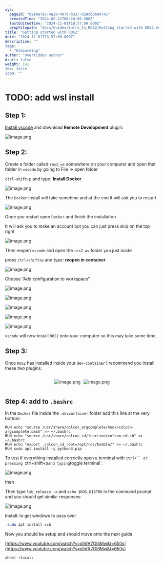 ```yaml
---
sys:
  pageId: "89e0a78c-4e2b-4070-b327-d28cb0694742"
  createdTime: "2024-08-21T00:24:00.000Z"
  lastEditedTime: "2024-11-01T18:57:00.000Z"
  propFilepath: "docs/Guides/intro_to_ROS2/Getting started with ROS2.md"
title: "Getting started with ROS2"
date: "2024-11-01T18:57:00.000Z"
description: ""
tags:
  - "Onboarding"
author: "Overridden author"
draft: false
weight: 141
toc: false
icon: ""
---
```


# TODO: add wsl install

## Step 1:

[Install vscode](https://code.visualstudio.com/download) and download **Remote Development** plugin:

![image.png](https://prod-files-secure.s3.us-west-2.amazonaws.com/d518164a-d88e-44d1-a4ee-3adb3bd8bce0/efb52993-1881-4a40-b95e-6f020334f022/image.png?X-Amz-Algorithm=AWS4-HMAC-SHA256&X-Amz-Content-Sha256=UNSIGNED-PAYLOAD&X-Amz-Credential=ASIAZI2LB466Y764MCOM%2F20250318%2Fus-west-2%2Fs3%2Faws4_request&X-Amz-Date=20250318T050900Z&X-Amz-Expires=3600&X-Amz-Security-Token=IQoJb3JpZ2luX2VjEP3%2F%2F%2F%2F%2F%2F%2F%2F%2F%2FwEaCXVzLXdlc3QtMiJGMEQCIFcqbaWeRKS91OhFUwNkymeZ5i%2Fjn2h6Q6L%2F9wO4aGeaAiBksPdBu1my7QwqvhI7KoWV%2Fcn2ai6ws1A5pj1kM%2BCGbyr%2FAwhVEAAaDDYzNzQyMzE4MzgwNSIMcI4MmEzfpzMv%2BcK9KtwDcsH2g%2FZxzicvKewNB82lR3pLasTG5ldRRSAjerYUPZCVvVRCOoRbG7FF2gkSyZB05gDz%2BxF3rzVJZgIglNNEmOg0KgvDI%2BLorKETgN%2FMbkmRMGU1kQZcpmoV%2BgJfWPTT4NOdY9KtI0xtRrUhaswopu9FAdN4CctzCN3r%2BRzVr4WTifwG6A9JPCHg4n1i1Je6MYyP6NOPx9q6rsXbD22Ap6BUO7sqVTxN%2Bjpvp0D6SmvTELA39w7Qu%2BihMspqgQzPA0NQuRoItY8Acl183m1NJG9KuV7w1MGkG0e3niQVJRLhP5A%2FQE1%2Bx0OZWsHsERERhLyaspd%2B%2Bw%2FgEtyuJR5sPNl%2FIMPS1YcvnslKH%2FfOuVjYzNAaOoBQzzxc8mim1aXZNhc2j1I2WYF2TUI%2F4S6Z4cx43BLnq4xqEHuqRH%2F8VOoUJnktxkK9OlCJA2%2B3esQSm1gi6OJ96S6OuiW2DNUaHbBhj7ALIBBysTIN7M1mMPXo6pP%2FXDw5b4IQxfdFWGEe34%2FsBto7qZnneUXX%2F25s7l7sk9PT1tzmTGruNMY7dgAFKQyXS6oAUOQB9Bt6rhvZ04eSDOblTNR26sxoR2m1w%2B5Wb342HUDfQ8hkD%2FBRdUqhG7HWlNZK5y93kowwiejjvgY6pgEmvWRHSPdTEba8v1TXUZeYqgsQV2Rjl26MEN65MdQwf5COjzuvNUf6ezDZtHLFEIA%2BsenPcuc9VQc14usFrBtfIp%2FaG%2FKAeuWEuqVnxZBKoKAilsN43nysw79i49LsZqCegmhmwcgcr%2FhJUnphtoYBQ4VkWW4phn0M815yNJXQfg4bIFxBYw51BBoHgSmHgIAEaX8YFL1UzXjFZnjKdlNqAQCsGseg&X-Amz-Signature=6523f266822c201eb73f534568dba4ec18ed536cef23110a0b7ab9780ed1cc82&X-Amz-SignedHeaders=host&x-id=GetObject)

## Step 2:

Create a folder called `ros2_ws` somewhere on your computer and open that folder in `vscode` by going to File → open folder 

`ctrl+shift+p` and type: **Install Docker**

![image.png](https://prod-files-secure.s3.us-west-2.amazonaws.com/d518164a-d88e-44d1-a4ee-3adb3bd8bce0/2269dc0e-1cd5-47ff-bceb-c04ad9b2eab0/image.png?X-Amz-Algorithm=AWS4-HMAC-SHA256&X-Amz-Content-Sha256=UNSIGNED-PAYLOAD&X-Amz-Credential=ASIAZI2LB466Y764MCOM%2F20250318%2Fus-west-2%2Fs3%2Faws4_request&X-Amz-Date=20250318T050900Z&X-Amz-Expires=3600&X-Amz-Security-Token=IQoJb3JpZ2luX2VjEP3%2F%2F%2F%2F%2F%2F%2F%2F%2F%2FwEaCXVzLXdlc3QtMiJGMEQCIFcqbaWeRKS91OhFUwNkymeZ5i%2Fjn2h6Q6L%2F9wO4aGeaAiBksPdBu1my7QwqvhI7KoWV%2Fcn2ai6ws1A5pj1kM%2BCGbyr%2FAwhVEAAaDDYzNzQyMzE4MzgwNSIMcI4MmEzfpzMv%2BcK9KtwDcsH2g%2FZxzicvKewNB82lR3pLasTG5ldRRSAjerYUPZCVvVRCOoRbG7FF2gkSyZB05gDz%2BxF3rzVJZgIglNNEmOg0KgvDI%2BLorKETgN%2FMbkmRMGU1kQZcpmoV%2BgJfWPTT4NOdY9KtI0xtRrUhaswopu9FAdN4CctzCN3r%2BRzVr4WTifwG6A9JPCHg4n1i1Je6MYyP6NOPx9q6rsXbD22Ap6BUO7sqVTxN%2Bjpvp0D6SmvTELA39w7Qu%2BihMspqgQzPA0NQuRoItY8Acl183m1NJG9KuV7w1MGkG0e3niQVJRLhP5A%2FQE1%2Bx0OZWsHsERERhLyaspd%2B%2Bw%2FgEtyuJR5sPNl%2FIMPS1YcvnslKH%2FfOuVjYzNAaOoBQzzxc8mim1aXZNhc2j1I2WYF2TUI%2F4S6Z4cx43BLnq4xqEHuqRH%2F8VOoUJnktxkK9OlCJA2%2B3esQSm1gi6OJ96S6OuiW2DNUaHbBhj7ALIBBysTIN7M1mMPXo6pP%2FXDw5b4IQxfdFWGEe34%2FsBto7qZnneUXX%2F25s7l7sk9PT1tzmTGruNMY7dgAFKQyXS6oAUOQB9Bt6rhvZ04eSDOblTNR26sxoR2m1w%2B5Wb342HUDfQ8hkD%2FBRdUqhG7HWlNZK5y93kowwiejjvgY6pgEmvWRHSPdTEba8v1TXUZeYqgsQV2Rjl26MEN65MdQwf5COjzuvNUf6ezDZtHLFEIA%2BsenPcuc9VQc14usFrBtfIp%2FaG%2FKAeuWEuqVnxZBKoKAilsN43nysw79i49LsZqCegmhmwcgcr%2FhJUnphtoYBQ4VkWW4phn0M815yNJXQfg4bIFxBYw51BBoHgSmHgIAEaX8YFL1UzXjFZnjKdlNqAQCsGseg&X-Amz-Signature=60dca142231d1a007794d36f81dd540600196b116b94c248e0b57c86be6ddba9&X-Amz-SignedHeaders=host&x-id=GetObject)

The `Docker` install will take sometime and at the end it will ask you to restart

![image.png](https://prod-files-secure.s3.us-west-2.amazonaws.com/d518164a-d88e-44d1-a4ee-3adb3bd8bce0/ed233f78-be33-4b1f-b89c-9c346c0e961e/image.png?X-Amz-Algorithm=AWS4-HMAC-SHA256&X-Amz-Content-Sha256=UNSIGNED-PAYLOAD&X-Amz-Credential=ASIAZI2LB466Y764MCOM%2F20250318%2Fus-west-2%2Fs3%2Faws4_request&X-Amz-Date=20250318T050900Z&X-Amz-Expires=3600&X-Amz-Security-Token=IQoJb3JpZ2luX2VjEP3%2F%2F%2F%2F%2F%2F%2F%2F%2F%2FwEaCXVzLXdlc3QtMiJGMEQCIFcqbaWeRKS91OhFUwNkymeZ5i%2Fjn2h6Q6L%2F9wO4aGeaAiBksPdBu1my7QwqvhI7KoWV%2Fcn2ai6ws1A5pj1kM%2BCGbyr%2FAwhVEAAaDDYzNzQyMzE4MzgwNSIMcI4MmEzfpzMv%2BcK9KtwDcsH2g%2FZxzicvKewNB82lR3pLasTG5ldRRSAjerYUPZCVvVRCOoRbG7FF2gkSyZB05gDz%2BxF3rzVJZgIglNNEmOg0KgvDI%2BLorKETgN%2FMbkmRMGU1kQZcpmoV%2BgJfWPTT4NOdY9KtI0xtRrUhaswopu9FAdN4CctzCN3r%2BRzVr4WTifwG6A9JPCHg4n1i1Je6MYyP6NOPx9q6rsXbD22Ap6BUO7sqVTxN%2Bjpvp0D6SmvTELA39w7Qu%2BihMspqgQzPA0NQuRoItY8Acl183m1NJG9KuV7w1MGkG0e3niQVJRLhP5A%2FQE1%2Bx0OZWsHsERERhLyaspd%2B%2Bw%2FgEtyuJR5sPNl%2FIMPS1YcvnslKH%2FfOuVjYzNAaOoBQzzxc8mim1aXZNhc2j1I2WYF2TUI%2F4S6Z4cx43BLnq4xqEHuqRH%2F8VOoUJnktxkK9OlCJA2%2B3esQSm1gi6OJ96S6OuiW2DNUaHbBhj7ALIBBysTIN7M1mMPXo6pP%2FXDw5b4IQxfdFWGEe34%2FsBto7qZnneUXX%2F25s7l7sk9PT1tzmTGruNMY7dgAFKQyXS6oAUOQB9Bt6rhvZ04eSDOblTNR26sxoR2m1w%2B5Wb342HUDfQ8hkD%2FBRdUqhG7HWlNZK5y93kowwiejjvgY6pgEmvWRHSPdTEba8v1TXUZeYqgsQV2Rjl26MEN65MdQwf5COjzuvNUf6ezDZtHLFEIA%2BsenPcuc9VQc14usFrBtfIp%2FaG%2FKAeuWEuqVnxZBKoKAilsN43nysw79i49LsZqCegmhmwcgcr%2FhJUnphtoYBQ4VkWW4phn0M815yNJXQfg4bIFxBYw51BBoHgSmHgIAEaX8YFL1UzXjFZnjKdlNqAQCsGseg&X-Amz-Signature=a987cfe3c6d1415b191d12ab3816f34bef9b1d22f590c9c6963b801a1f73fe98&X-Amz-SignedHeaders=host&x-id=GetObject)

Once you restart open `Docker` and finish the installation

It will ask you to make an account but you can just press skip on the top right

![image.png](https://prod-files-secure.s3.us-west-2.amazonaws.com/d518164a-d88e-44d1-a4ee-3adb3bd8bce0/21010ad9-1659-4fd9-9f59-9932a09b2a3d/image.png?X-Amz-Algorithm=AWS4-HMAC-SHA256&X-Amz-Content-Sha256=UNSIGNED-PAYLOAD&X-Amz-Credential=ASIAZI2LB466Y764MCOM%2F20250318%2Fus-west-2%2Fs3%2Faws4_request&X-Amz-Date=20250318T050900Z&X-Amz-Expires=3600&X-Amz-Security-Token=IQoJb3JpZ2luX2VjEP3%2F%2F%2F%2F%2F%2F%2F%2F%2F%2FwEaCXVzLXdlc3QtMiJGMEQCIFcqbaWeRKS91OhFUwNkymeZ5i%2Fjn2h6Q6L%2F9wO4aGeaAiBksPdBu1my7QwqvhI7KoWV%2Fcn2ai6ws1A5pj1kM%2BCGbyr%2FAwhVEAAaDDYzNzQyMzE4MzgwNSIMcI4MmEzfpzMv%2BcK9KtwDcsH2g%2FZxzicvKewNB82lR3pLasTG5ldRRSAjerYUPZCVvVRCOoRbG7FF2gkSyZB05gDz%2BxF3rzVJZgIglNNEmOg0KgvDI%2BLorKETgN%2FMbkmRMGU1kQZcpmoV%2BgJfWPTT4NOdY9KtI0xtRrUhaswopu9FAdN4CctzCN3r%2BRzVr4WTifwG6A9JPCHg4n1i1Je6MYyP6NOPx9q6rsXbD22Ap6BUO7sqVTxN%2Bjpvp0D6SmvTELA39w7Qu%2BihMspqgQzPA0NQuRoItY8Acl183m1NJG9KuV7w1MGkG0e3niQVJRLhP5A%2FQE1%2Bx0OZWsHsERERhLyaspd%2B%2Bw%2FgEtyuJR5sPNl%2FIMPS1YcvnslKH%2FfOuVjYzNAaOoBQzzxc8mim1aXZNhc2j1I2WYF2TUI%2F4S6Z4cx43BLnq4xqEHuqRH%2F8VOoUJnktxkK9OlCJA2%2B3esQSm1gi6OJ96S6OuiW2DNUaHbBhj7ALIBBysTIN7M1mMPXo6pP%2FXDw5b4IQxfdFWGEe34%2FsBto7qZnneUXX%2F25s7l7sk9PT1tzmTGruNMY7dgAFKQyXS6oAUOQB9Bt6rhvZ04eSDOblTNR26sxoR2m1w%2B5Wb342HUDfQ8hkD%2FBRdUqhG7HWlNZK5y93kowwiejjvgY6pgEmvWRHSPdTEba8v1TXUZeYqgsQV2Rjl26MEN65MdQwf5COjzuvNUf6ezDZtHLFEIA%2BsenPcuc9VQc14usFrBtfIp%2FaG%2FKAeuWEuqVnxZBKoKAilsN43nysw79i49LsZqCegmhmwcgcr%2FhJUnphtoYBQ4VkWW4phn0M815yNJXQfg4bIFxBYw51BBoHgSmHgIAEaX8YFL1UzXjFZnjKdlNqAQCsGseg&X-Amz-Signature=954ef9830e1b8fab9a27d78cacc1230d0995979c518e3d3516b1e63d1e8db57a&X-Amz-SignedHeaders=host&x-id=GetObject)

Then reopen `vscode` and open the `ros2_ws` folder you just made

press `ctrl+shift+p` and type: **reopen in container**

![image.png](https://prod-files-secure.s3.us-west-2.amazonaws.com/d518164a-d88e-44d1-a4ee-3adb3bd8bce0/4e93b8c2-41ad-488c-8095-c74205196118/image.png?X-Amz-Algorithm=AWS4-HMAC-SHA256&X-Amz-Content-Sha256=UNSIGNED-PAYLOAD&X-Amz-Credential=ASIAZI2LB466Y764MCOM%2F20250318%2Fus-west-2%2Fs3%2Faws4_request&X-Amz-Date=20250318T050900Z&X-Amz-Expires=3600&X-Amz-Security-Token=IQoJb3JpZ2luX2VjEP3%2F%2F%2F%2F%2F%2F%2F%2F%2F%2FwEaCXVzLXdlc3QtMiJGMEQCIFcqbaWeRKS91OhFUwNkymeZ5i%2Fjn2h6Q6L%2F9wO4aGeaAiBksPdBu1my7QwqvhI7KoWV%2Fcn2ai6ws1A5pj1kM%2BCGbyr%2FAwhVEAAaDDYzNzQyMzE4MzgwNSIMcI4MmEzfpzMv%2BcK9KtwDcsH2g%2FZxzicvKewNB82lR3pLasTG5ldRRSAjerYUPZCVvVRCOoRbG7FF2gkSyZB05gDz%2BxF3rzVJZgIglNNEmOg0KgvDI%2BLorKETgN%2FMbkmRMGU1kQZcpmoV%2BgJfWPTT4NOdY9KtI0xtRrUhaswopu9FAdN4CctzCN3r%2BRzVr4WTifwG6A9JPCHg4n1i1Je6MYyP6NOPx9q6rsXbD22Ap6BUO7sqVTxN%2Bjpvp0D6SmvTELA39w7Qu%2BihMspqgQzPA0NQuRoItY8Acl183m1NJG9KuV7w1MGkG0e3niQVJRLhP5A%2FQE1%2Bx0OZWsHsERERhLyaspd%2B%2Bw%2FgEtyuJR5sPNl%2FIMPS1YcvnslKH%2FfOuVjYzNAaOoBQzzxc8mim1aXZNhc2j1I2WYF2TUI%2F4S6Z4cx43BLnq4xqEHuqRH%2F8VOoUJnktxkK9OlCJA2%2B3esQSm1gi6OJ96S6OuiW2DNUaHbBhj7ALIBBysTIN7M1mMPXo6pP%2FXDw5b4IQxfdFWGEe34%2FsBto7qZnneUXX%2F25s7l7sk9PT1tzmTGruNMY7dgAFKQyXS6oAUOQB9Bt6rhvZ04eSDOblTNR26sxoR2m1w%2B5Wb342HUDfQ8hkD%2FBRdUqhG7HWlNZK5y93kowwiejjvgY6pgEmvWRHSPdTEba8v1TXUZeYqgsQV2Rjl26MEN65MdQwf5COjzuvNUf6ezDZtHLFEIA%2BsenPcuc9VQc14usFrBtfIp%2FaG%2FKAeuWEuqVnxZBKoKAilsN43nysw79i49LsZqCegmhmwcgcr%2FhJUnphtoYBQ4VkWW4phn0M815yNJXQfg4bIFxBYw51BBoHgSmHgIAEaX8YFL1UzXjFZnjKdlNqAQCsGseg&X-Amz-Signature=f777b030649fada22203f06c8751525b7ba1193c30325b836008be4c526ff179&X-Amz-SignedHeaders=host&x-id=GetObject)

Choose “Add configuration to workspace”

![image.png](https://prod-files-secure.s3.us-west-2.amazonaws.com/d518164a-d88e-44d1-a4ee-3adb3bd8bce0/9560b282-5060-4989-ba37-97e7b2c22476/image.png?X-Amz-Algorithm=AWS4-HMAC-SHA256&X-Amz-Content-Sha256=UNSIGNED-PAYLOAD&X-Amz-Credential=ASIAZI2LB466Y764MCOM%2F20250318%2Fus-west-2%2Fs3%2Faws4_request&X-Amz-Date=20250318T050900Z&X-Amz-Expires=3600&X-Amz-Security-Token=IQoJb3JpZ2luX2VjEP3%2F%2F%2F%2F%2F%2F%2F%2F%2F%2FwEaCXVzLXdlc3QtMiJGMEQCIFcqbaWeRKS91OhFUwNkymeZ5i%2Fjn2h6Q6L%2F9wO4aGeaAiBksPdBu1my7QwqvhI7KoWV%2Fcn2ai6ws1A5pj1kM%2BCGbyr%2FAwhVEAAaDDYzNzQyMzE4MzgwNSIMcI4MmEzfpzMv%2BcK9KtwDcsH2g%2FZxzicvKewNB82lR3pLasTG5ldRRSAjerYUPZCVvVRCOoRbG7FF2gkSyZB05gDz%2BxF3rzVJZgIglNNEmOg0KgvDI%2BLorKETgN%2FMbkmRMGU1kQZcpmoV%2BgJfWPTT4NOdY9KtI0xtRrUhaswopu9FAdN4CctzCN3r%2BRzVr4WTifwG6A9JPCHg4n1i1Je6MYyP6NOPx9q6rsXbD22Ap6BUO7sqVTxN%2Bjpvp0D6SmvTELA39w7Qu%2BihMspqgQzPA0NQuRoItY8Acl183m1NJG9KuV7w1MGkG0e3niQVJRLhP5A%2FQE1%2Bx0OZWsHsERERhLyaspd%2B%2Bw%2FgEtyuJR5sPNl%2FIMPS1YcvnslKH%2FfOuVjYzNAaOoBQzzxc8mim1aXZNhc2j1I2WYF2TUI%2F4S6Z4cx43BLnq4xqEHuqRH%2F8VOoUJnktxkK9OlCJA2%2B3esQSm1gi6OJ96S6OuiW2DNUaHbBhj7ALIBBysTIN7M1mMPXo6pP%2FXDw5b4IQxfdFWGEe34%2FsBto7qZnneUXX%2F25s7l7sk9PT1tzmTGruNMY7dgAFKQyXS6oAUOQB9Bt6rhvZ04eSDOblTNR26sxoR2m1w%2B5Wb342HUDfQ8hkD%2FBRdUqhG7HWlNZK5y93kowwiejjvgY6pgEmvWRHSPdTEba8v1TXUZeYqgsQV2Rjl26MEN65MdQwf5COjzuvNUf6ezDZtHLFEIA%2BsenPcuc9VQc14usFrBtfIp%2FaG%2FKAeuWEuqVnxZBKoKAilsN43nysw79i49LsZqCegmhmwcgcr%2FhJUnphtoYBQ4VkWW4phn0M815yNJXQfg4bIFxBYw51BBoHgSmHgIAEaX8YFL1UzXjFZnjKdlNqAQCsGseg&X-Amz-Signature=fdf05770384325f90b3348c48b39fcf20e400feb616de1cd1d416d3b99a7431d&X-Amz-SignedHeaders=host&x-id=GetObject)

![image.png](https://prod-files-secure.s3.us-west-2.amazonaws.com/d518164a-d88e-44d1-a4ee-3adb3bd8bce0/2ee63f81-886b-48e8-a553-dc6e5eac99e4/image.png?X-Amz-Algorithm=AWS4-HMAC-SHA256&X-Amz-Content-Sha256=UNSIGNED-PAYLOAD&X-Amz-Credential=ASIAZI2LB466Y764MCOM%2F20250318%2Fus-west-2%2Fs3%2Faws4_request&X-Amz-Date=20250318T050900Z&X-Amz-Expires=3600&X-Amz-Security-Token=IQoJb3JpZ2luX2VjEP3%2F%2F%2F%2F%2F%2F%2F%2F%2F%2FwEaCXVzLXdlc3QtMiJGMEQCIFcqbaWeRKS91OhFUwNkymeZ5i%2Fjn2h6Q6L%2F9wO4aGeaAiBksPdBu1my7QwqvhI7KoWV%2Fcn2ai6ws1A5pj1kM%2BCGbyr%2FAwhVEAAaDDYzNzQyMzE4MzgwNSIMcI4MmEzfpzMv%2BcK9KtwDcsH2g%2FZxzicvKewNB82lR3pLasTG5ldRRSAjerYUPZCVvVRCOoRbG7FF2gkSyZB05gDz%2BxF3rzVJZgIglNNEmOg0KgvDI%2BLorKETgN%2FMbkmRMGU1kQZcpmoV%2BgJfWPTT4NOdY9KtI0xtRrUhaswopu9FAdN4CctzCN3r%2BRzVr4WTifwG6A9JPCHg4n1i1Je6MYyP6NOPx9q6rsXbD22Ap6BUO7sqVTxN%2Bjpvp0D6SmvTELA39w7Qu%2BihMspqgQzPA0NQuRoItY8Acl183m1NJG9KuV7w1MGkG0e3niQVJRLhP5A%2FQE1%2Bx0OZWsHsERERhLyaspd%2B%2Bw%2FgEtyuJR5sPNl%2FIMPS1YcvnslKH%2FfOuVjYzNAaOoBQzzxc8mim1aXZNhc2j1I2WYF2TUI%2F4S6Z4cx43BLnq4xqEHuqRH%2F8VOoUJnktxkK9OlCJA2%2B3esQSm1gi6OJ96S6OuiW2DNUaHbBhj7ALIBBysTIN7M1mMPXo6pP%2FXDw5b4IQxfdFWGEe34%2FsBto7qZnneUXX%2F25s7l7sk9PT1tzmTGruNMY7dgAFKQyXS6oAUOQB9Bt6rhvZ04eSDOblTNR26sxoR2m1w%2B5Wb342HUDfQ8hkD%2FBRdUqhG7HWlNZK5y93kowwiejjvgY6pgEmvWRHSPdTEba8v1TXUZeYqgsQV2Rjl26MEN65MdQwf5COjzuvNUf6ezDZtHLFEIA%2BsenPcuc9VQc14usFrBtfIp%2FaG%2FKAeuWEuqVnxZBKoKAilsN43nysw79i49LsZqCegmhmwcgcr%2FhJUnphtoYBQ4VkWW4phn0M815yNJXQfg4bIFxBYw51BBoHgSmHgIAEaX8YFL1UzXjFZnjKdlNqAQCsGseg&X-Amz-Signature=69751e7a4baf01149917fac1188eff29528f1ae4a3c6fc8186482b8e2302beab&X-Amz-SignedHeaders=host&x-id=GetObject)

![image.png](https://prod-files-secure.s3.us-west-2.amazonaws.com/d518164a-d88e-44d1-a4ee-3adb3bd8bce0/ae1580b2-b048-407e-aed9-b584224a7a04/image.png?X-Amz-Algorithm=AWS4-HMAC-SHA256&X-Amz-Content-Sha256=UNSIGNED-PAYLOAD&X-Amz-Credential=ASIAZI2LB466Y764MCOM%2F20250318%2Fus-west-2%2Fs3%2Faws4_request&X-Amz-Date=20250318T050900Z&X-Amz-Expires=3600&X-Amz-Security-Token=IQoJb3JpZ2luX2VjEP3%2F%2F%2F%2F%2F%2F%2F%2F%2F%2FwEaCXVzLXdlc3QtMiJGMEQCIFcqbaWeRKS91OhFUwNkymeZ5i%2Fjn2h6Q6L%2F9wO4aGeaAiBksPdBu1my7QwqvhI7KoWV%2Fcn2ai6ws1A5pj1kM%2BCGbyr%2FAwhVEAAaDDYzNzQyMzE4MzgwNSIMcI4MmEzfpzMv%2BcK9KtwDcsH2g%2FZxzicvKewNB82lR3pLasTG5ldRRSAjerYUPZCVvVRCOoRbG7FF2gkSyZB05gDz%2BxF3rzVJZgIglNNEmOg0KgvDI%2BLorKETgN%2FMbkmRMGU1kQZcpmoV%2BgJfWPTT4NOdY9KtI0xtRrUhaswopu9FAdN4CctzCN3r%2BRzVr4WTifwG6A9JPCHg4n1i1Je6MYyP6NOPx9q6rsXbD22Ap6BUO7sqVTxN%2Bjpvp0D6SmvTELA39w7Qu%2BihMspqgQzPA0NQuRoItY8Acl183m1NJG9KuV7w1MGkG0e3niQVJRLhP5A%2FQE1%2Bx0OZWsHsERERhLyaspd%2B%2Bw%2FgEtyuJR5sPNl%2FIMPS1YcvnslKH%2FfOuVjYzNAaOoBQzzxc8mim1aXZNhc2j1I2WYF2TUI%2F4S6Z4cx43BLnq4xqEHuqRH%2F8VOoUJnktxkK9OlCJA2%2B3esQSm1gi6OJ96S6OuiW2DNUaHbBhj7ALIBBysTIN7M1mMPXo6pP%2FXDw5b4IQxfdFWGEe34%2FsBto7qZnneUXX%2F25s7l7sk9PT1tzmTGruNMY7dgAFKQyXS6oAUOQB9Bt6rhvZ04eSDOblTNR26sxoR2m1w%2B5Wb342HUDfQ8hkD%2FBRdUqhG7HWlNZK5y93kowwiejjvgY6pgEmvWRHSPdTEba8v1TXUZeYqgsQV2Rjl26MEN65MdQwf5COjzuvNUf6ezDZtHLFEIA%2BsenPcuc9VQc14usFrBtfIp%2FaG%2FKAeuWEuqVnxZBKoKAilsN43nysw79i49LsZqCegmhmwcgcr%2FhJUnphtoYBQ4VkWW4phn0M815yNJXQfg4bIFxBYw51BBoHgSmHgIAEaX8YFL1UzXjFZnjKdlNqAQCsGseg&X-Amz-Signature=aea7162c3a058ffeee4e4bedc9e800a14f590a022a27d8c2b9d54289b4ade412&X-Amz-SignedHeaders=host&x-id=GetObject)

![image.png](https://prod-files-secure.s3.us-west-2.amazonaws.com/d518164a-d88e-44d1-a4ee-3adb3bd8bce0/53255b28-f75e-430f-b9e3-c0ac8577e42b/image.png?X-Amz-Algorithm=AWS4-HMAC-SHA256&X-Amz-Content-Sha256=UNSIGNED-PAYLOAD&X-Amz-Credential=ASIAZI2LB466Y764MCOM%2F20250318%2Fus-west-2%2Fs3%2Faws4_request&X-Amz-Date=20250318T050900Z&X-Amz-Expires=3600&X-Amz-Security-Token=IQoJb3JpZ2luX2VjEP3%2F%2F%2F%2F%2F%2F%2F%2F%2F%2FwEaCXVzLXdlc3QtMiJGMEQCIFcqbaWeRKS91OhFUwNkymeZ5i%2Fjn2h6Q6L%2F9wO4aGeaAiBksPdBu1my7QwqvhI7KoWV%2Fcn2ai6ws1A5pj1kM%2BCGbyr%2FAwhVEAAaDDYzNzQyMzE4MzgwNSIMcI4MmEzfpzMv%2BcK9KtwDcsH2g%2FZxzicvKewNB82lR3pLasTG5ldRRSAjerYUPZCVvVRCOoRbG7FF2gkSyZB05gDz%2BxF3rzVJZgIglNNEmOg0KgvDI%2BLorKETgN%2FMbkmRMGU1kQZcpmoV%2BgJfWPTT4NOdY9KtI0xtRrUhaswopu9FAdN4CctzCN3r%2BRzVr4WTifwG6A9JPCHg4n1i1Je6MYyP6NOPx9q6rsXbD22Ap6BUO7sqVTxN%2Bjpvp0D6SmvTELA39w7Qu%2BihMspqgQzPA0NQuRoItY8Acl183m1NJG9KuV7w1MGkG0e3niQVJRLhP5A%2FQE1%2Bx0OZWsHsERERhLyaspd%2B%2Bw%2FgEtyuJR5sPNl%2FIMPS1YcvnslKH%2FfOuVjYzNAaOoBQzzxc8mim1aXZNhc2j1I2WYF2TUI%2F4S6Z4cx43BLnq4xqEHuqRH%2F8VOoUJnktxkK9OlCJA2%2B3esQSm1gi6OJ96S6OuiW2DNUaHbBhj7ALIBBysTIN7M1mMPXo6pP%2FXDw5b4IQxfdFWGEe34%2FsBto7qZnneUXX%2F25s7l7sk9PT1tzmTGruNMY7dgAFKQyXS6oAUOQB9Bt6rhvZ04eSDOblTNR26sxoR2m1w%2B5Wb342HUDfQ8hkD%2FBRdUqhG7HWlNZK5y93kowwiejjvgY6pgEmvWRHSPdTEba8v1TXUZeYqgsQV2Rjl26MEN65MdQwf5COjzuvNUf6ezDZtHLFEIA%2BsenPcuc9VQc14usFrBtfIp%2FaG%2FKAeuWEuqVnxZBKoKAilsN43nysw79i49LsZqCegmhmwcgcr%2FhJUnphtoYBQ4VkWW4phn0M815yNJXQfg4bIFxBYw51BBoHgSmHgIAEaX8YFL1UzXjFZnjKdlNqAQCsGseg&X-Amz-Signature=e062096e80ad4623e0fb1313ee27d34f6f8c01b5dd3e43a377b9d409dc9af11c&X-Amz-SignedHeaders=host&x-id=GetObject)

![image.png](https://prod-files-secure.s3.us-west-2.amazonaws.com/d518164a-d88e-44d1-a4ee-3adb3bd8bce0/7c562767-5af9-4ffb-97d1-327bcdf4ee00/image.png?X-Amz-Algorithm=AWS4-HMAC-SHA256&X-Amz-Content-Sha256=UNSIGNED-PAYLOAD&X-Amz-Credential=ASIAZI2LB466Y764MCOM%2F20250318%2Fus-west-2%2Fs3%2Faws4_request&X-Amz-Date=20250318T050900Z&X-Amz-Expires=3600&X-Amz-Security-Token=IQoJb3JpZ2luX2VjEP3%2F%2F%2F%2F%2F%2F%2F%2F%2F%2FwEaCXVzLXdlc3QtMiJGMEQCIFcqbaWeRKS91OhFUwNkymeZ5i%2Fjn2h6Q6L%2F9wO4aGeaAiBksPdBu1my7QwqvhI7KoWV%2Fcn2ai6ws1A5pj1kM%2BCGbyr%2FAwhVEAAaDDYzNzQyMzE4MzgwNSIMcI4MmEzfpzMv%2BcK9KtwDcsH2g%2FZxzicvKewNB82lR3pLasTG5ldRRSAjerYUPZCVvVRCOoRbG7FF2gkSyZB05gDz%2BxF3rzVJZgIglNNEmOg0KgvDI%2BLorKETgN%2FMbkmRMGU1kQZcpmoV%2BgJfWPTT4NOdY9KtI0xtRrUhaswopu9FAdN4CctzCN3r%2BRzVr4WTifwG6A9JPCHg4n1i1Je6MYyP6NOPx9q6rsXbD22Ap6BUO7sqVTxN%2Bjpvp0D6SmvTELA39w7Qu%2BihMspqgQzPA0NQuRoItY8Acl183m1NJG9KuV7w1MGkG0e3niQVJRLhP5A%2FQE1%2Bx0OZWsHsERERhLyaspd%2B%2Bw%2FgEtyuJR5sPNl%2FIMPS1YcvnslKH%2FfOuVjYzNAaOoBQzzxc8mim1aXZNhc2j1I2WYF2TUI%2F4S6Z4cx43BLnq4xqEHuqRH%2F8VOoUJnktxkK9OlCJA2%2B3esQSm1gi6OJ96S6OuiW2DNUaHbBhj7ALIBBysTIN7M1mMPXo6pP%2FXDw5b4IQxfdFWGEe34%2FsBto7qZnneUXX%2F25s7l7sk9PT1tzmTGruNMY7dgAFKQyXS6oAUOQB9Bt6rhvZ04eSDOblTNR26sxoR2m1w%2B5Wb342HUDfQ8hkD%2FBRdUqhG7HWlNZK5y93kowwiejjvgY6pgEmvWRHSPdTEba8v1TXUZeYqgsQV2Rjl26MEN65MdQwf5COjzuvNUf6ezDZtHLFEIA%2BsenPcuc9VQc14usFrBtfIp%2FaG%2FKAeuWEuqVnxZBKoKAilsN43nysw79i49LsZqCegmhmwcgcr%2FhJUnphtoYBQ4VkWW4phn0M815yNJXQfg4bIFxBYw51BBoHgSmHgIAEaX8YFL1UzXjFZnjKdlNqAQCsGseg&X-Amz-Signature=d5de49db24bf63700ba9c105d8fa4922da7f493879ece79d1ffa04f2cb9475b2&X-Amz-SignedHeaders=host&x-id=GetObject)

`vscode` will now install `ROS2` onto your computer so this may take some time.

## Step 3:

Once `ROS2` has installed inside your `dev-container` I recommend you install these two plugins:

<div style="display: flex;flex-direction: row; column-gap:10px; max-width: 630px;justify-content: center;">
<div>

![image.png](https://prod-files-secure.s3.us-west-2.amazonaws.com/d518164a-d88e-44d1-a4ee-3adb3bd8bce0/3fc3d550-5a54-4ba1-ba6b-faa01cdb7369/image.png?X-Amz-Algorithm=AWS4-HMAC-SHA256&X-Amz-Content-Sha256=UNSIGNED-PAYLOAD&X-Amz-Credential=ASIAZI2LB466W2LU7I34%2F20250318%2Fus-west-2%2Fs3%2Faws4_request&X-Amz-Date=20250318T050902Z&X-Amz-Expires=3600&X-Amz-Security-Token=IQoJb3JpZ2luX2VjEP3%2F%2F%2F%2F%2F%2F%2F%2F%2F%2FwEaCXVzLXdlc3QtMiJIMEYCIQDbVKKtLI7CD3o0mXVzGdpOnKtMgQHVZ8Vl5%2F25EV%2BcMgIhANOGsi6omN5oPK00g3QAgXoE3PrLlNz8SJOpJdKXBxEcKv8DCFUQABoMNjM3NDIzMTgzODA1IgzSq77Op9dtMg8Z3J0q3AMehRutQwAYzR2YJWktXZWJyupcui1tQI4XXr90nyd2XacZofRK2htbdAnicAPokPqSAWfpUDLM7Y00HX8KAx5e%2Fyn6ji1XlTCSbP%2FCJfqrQE5NnWD4A%2FDXeoiM2jhJNYHPK4sFAXlRKy1Gke%2Fd1AlLqPSaGJiuP%2BILKPRJ3R2GmrlkZJHR9sIAUslP%2FVyfQbSaGrvOP20Ag0eKxVpCGpLPzgc3lXG8FCF8B5xm9MZPpG5Bvgxl1fZ5VagYUT%2F%2BqsGc0BsS0lEGctgFaZHOXHLXDtO0sfcuYX7%2FZmZOVSIObSMyWhO%2Bsfx5JG8veaKKSFCuYwRjoBcSLEBWpwce7KrSVbqVEukEzEjk2OIDSJ6PgOoEsirOVImGARZt6%2FspSrz4ZsRZT6%2F7EtEEnCl0CevwaIHqeMv8vHur6q9ZFkmpBYvlKy7T22BgG35HME4WCPmskM0abMzWlXOpytWPPwiXCl%2FUKnZkD4x20avsI0p48ABB9zXvfE6led6ZuA6SabAyCIGemxSyyA2NyuUVMVcsDfC2Fsc9U2F%2BlRlb4nGageXg22kMuwr9j%2FOcgTMyzO8Z7gY%2FMBpOZ8IpeUBD7ZPQM3B9eROu1h99kb9UNlURusFur5e5ve6sgKG%2FODCL6OO%2BBjqkAXC6yqWR%2Fgh%2FlZhSXstcIvMLjvPZmnbyTvsKPI5yw5ZQU%2FoWAC%2FYAMDlcabeOOUDQIXlPrqFNfPuOjoTX%2FMti819n1RX1diFZVLdRugeOiGY6esRfidykE4YgplgMS6P%2B1hcBm8u8qWAR3QClr6akLyzFN0tg9oy1uqA8%2Fk3j%2Far8F2aFYKYh%2FCWns%2B5L%2FeNwwgwMVVtdn7Emj6Y9RDB62miP%2B2g&X-Amz-Signature=c3206c5e7428439ce6541eba68c05f66b012d7bbb7d79bb153c8ee6280451077&X-Amz-SignedHeaders=host&x-id=GetObject)

</div>
<div>

![image.png](https://prod-files-secure.s3.us-west-2.amazonaws.com/d518164a-d88e-44d1-a4ee-3adb3bd8bce0/d994cc66-13c2-4093-a5a3-f84cf4601a82/image.png?X-Amz-Algorithm=AWS4-HMAC-SHA256&X-Amz-Content-Sha256=UNSIGNED-PAYLOAD&X-Amz-Credential=ASIAZI2LB466ZAARSEKA%2F20250318%2Fus-west-2%2Fs3%2Faws4_request&X-Amz-Date=20250318T050902Z&X-Amz-Expires=3600&X-Amz-Security-Token=IQoJb3JpZ2luX2VjEP3%2F%2F%2F%2F%2F%2F%2F%2F%2F%2FwEaCXVzLXdlc3QtMiJIMEYCIQDp2bX%2BC48AcbM3KJk1H5%2BVblj1WfSJ1J1FfcxaqamkFgIhAO9D30gkzMs3LbJ%2BKqbXAe36TprDtADfMd2X6C9JJUwnKv8DCFUQABoMNjM3NDIzMTgzODA1IgyB3GucCjsPVph3Nokq3APPTOnXuGyoOFVwT0qtWJNq%2FOHlfG%2B6I7Z19g%2BA3St7K5%2FR1fT2CiKG10%2BTFr2FnBobe5rXJEk8CN64HlX4fus7TLgZbM2bYKThGl%2BgOjkzrbNAln5jOrEtDay3nlrCNLFf%2F1f9p1sZ0Vy%2B7f6M3rauZyFblGZ4IHsGFCXN25ZO1lGh1UjSlY3iVELqIbtJSTpZF3hAGPGsBwtnIF9%2BvQmz5eNARYVb8O8jWu9FFt7dWr5TNzxMBiQ5IRZVLIcRHL8YuxjvyoxyHF5XwvAdS%2FdjVo74k%2FgkORnKsWe1I66pw8PLKJfxiiymLRHs8Cl4H%2F2kklR7nnT%2FDds4rkvSUFELQ46E5aHmlNMsDzjMIq5YYuYgDNioqOzCpxhsZUlve8RPjaCWnG8X6qbJGBjMb3NKcerQXDeN9p7c6JHDw6PAKWNo9VKh974sslhucSn%2BF%2BuaFvMIb6TmapDHO5KZAs47NG3Y6mwXd02tJ6bjs6ZiQQ802hhnS%2BcFAwP5kyOZDRDbpk1xc40rh9LczAC5o2UKApUxRtCyPLBjb1rf17ocrwEPFJiaHW6A0L1tG6mjqz26cMLHqiP6GmaJTCW4GkhzuRPpGH90e5gpQitZUrfY6FWgt0d0b74AFyvSnDD05%2BO%2BBjqkAclriDBc4SsAe%2B5Y9OM4r6KmuechGUC%2BPEoLxoT%2Bk4WE3L7LtK8IeE0lfnIx36RwIJDxOh%2B8qmBohtsJO%2F3tNHgFc5yN9JAqADMlGJayJLNfE7YdysXjHwI1%2Fa1Nl6hjXfbYZCZaJs827ngft7hZ5mG%2BOTXxS%2Fxej%2FX05qVN5wX196ECiKPqcAWNuoP2eTNXcD6mBadWEuNMjKUhoxEnPlY8V58i&X-Amz-Signature=84f334833009fe0054481ca2c9970190e27555ab8496850264c52b1dae1bfe94&X-Amz-SignedHeaders=host&x-id=GetObject)

</div>
</div>

## Step 4: add to `.bashrc`

In the `Docker` file inside the `.devcontainer` folder add this line at the very bottom: 

```docker
RUN echo "source /usr/share/colcon_argcomplete/hook/colcon-argcomplete.bash" >> ~/.bashrc
RUN echo "source /usr/share/colcon_cd/function/colcon_cd.sh" >> ~/.bashrc
RUN echo "export _colcon_cd_root=/opt/ros/humble/" >> ~/.bashrc
RUN sudo apt install -y python3-pip 
```

To test if everything installed correctly open a terminal with `ctrl+`` or pressing `ctrl+shift+p` and typing `toggle terminal`:

![image.png](https://prod-files-secure.s3.us-west-2.amazonaws.com/d518164a-d88e-44d1-a4ee-3adb3bd8bce0/6a4943d8-b04e-4c02-9a58-775f3384d1a5/image.png?X-Amz-Algorithm=AWS4-HMAC-SHA256&X-Amz-Content-Sha256=UNSIGNED-PAYLOAD&X-Amz-Credential=ASIAZI2LB466Y764MCOM%2F20250318%2Fus-west-2%2Fs3%2Faws4_request&X-Amz-Date=20250318T050900Z&X-Amz-Expires=3600&X-Amz-Security-Token=IQoJb3JpZ2luX2VjEP3%2F%2F%2F%2F%2F%2F%2F%2F%2F%2FwEaCXVzLXdlc3QtMiJGMEQCIFcqbaWeRKS91OhFUwNkymeZ5i%2Fjn2h6Q6L%2F9wO4aGeaAiBksPdBu1my7QwqvhI7KoWV%2Fcn2ai6ws1A5pj1kM%2BCGbyr%2FAwhVEAAaDDYzNzQyMzE4MzgwNSIMcI4MmEzfpzMv%2BcK9KtwDcsH2g%2FZxzicvKewNB82lR3pLasTG5ldRRSAjerYUPZCVvVRCOoRbG7FF2gkSyZB05gDz%2BxF3rzVJZgIglNNEmOg0KgvDI%2BLorKETgN%2FMbkmRMGU1kQZcpmoV%2BgJfWPTT4NOdY9KtI0xtRrUhaswopu9FAdN4CctzCN3r%2BRzVr4WTifwG6A9JPCHg4n1i1Je6MYyP6NOPx9q6rsXbD22Ap6BUO7sqVTxN%2Bjpvp0D6SmvTELA39w7Qu%2BihMspqgQzPA0NQuRoItY8Acl183m1NJG9KuV7w1MGkG0e3niQVJRLhP5A%2FQE1%2Bx0OZWsHsERERhLyaspd%2B%2Bw%2FgEtyuJR5sPNl%2FIMPS1YcvnslKH%2FfOuVjYzNAaOoBQzzxc8mim1aXZNhc2j1I2WYF2TUI%2F4S6Z4cx43BLnq4xqEHuqRH%2F8VOoUJnktxkK9OlCJA2%2B3esQSm1gi6OJ96S6OuiW2DNUaHbBhj7ALIBBysTIN7M1mMPXo6pP%2FXDw5b4IQxfdFWGEe34%2FsBto7qZnneUXX%2F25s7l7sk9PT1tzmTGruNMY7dgAFKQyXS6oAUOQB9Bt6rhvZ04eSDOblTNR26sxoR2m1w%2B5Wb342HUDfQ8hkD%2FBRdUqhG7HWlNZK5y93kowwiejjvgY6pgEmvWRHSPdTEba8v1TXUZeYqgsQV2Rjl26MEN65MdQwf5COjzuvNUf6ezDZtHLFEIA%2BsenPcuc9VQc14usFrBtfIp%2FaG%2FKAeuWEuqVnxZBKoKAilsN43nysw79i49LsZqCegmhmwcgcr%2FhJUnphtoYBQ4VkWW4phn0M815yNJXQfg4bIFxBYw51BBoHgSmHgIAEaX8YFL1UzXjFZnjKdlNqAQCsGseg&X-Amz-Signature=ba8fa35e328ebea325b72d9b4cc6d379d8abe052bbda7483a42e1c694a7c40ab&X-Amz-SignedHeaders=host&x-id=GetObject)

then 

Then type `lsb_release -a` and `echo $ROS_DISTRO` in the command prompt and you should get similar responses:

![image.png](https://prod-files-secure.s3.us-west-2.amazonaws.com/d518164a-d88e-44d1-a4ee-3adb3bd8bce0/3e635dec-a805-4e85-8b9e-d000e5b71a4e/image.png?X-Amz-Algorithm=AWS4-HMAC-SHA256&X-Amz-Content-Sha256=UNSIGNED-PAYLOAD&X-Amz-Credential=ASIAZI2LB466Y764MCOM%2F20250318%2Fus-west-2%2Fs3%2Faws4_request&X-Amz-Date=20250318T050900Z&X-Amz-Expires=3600&X-Amz-Security-Token=IQoJb3JpZ2luX2VjEP3%2F%2F%2F%2F%2F%2F%2F%2F%2F%2FwEaCXVzLXdlc3QtMiJGMEQCIFcqbaWeRKS91OhFUwNkymeZ5i%2Fjn2h6Q6L%2F9wO4aGeaAiBksPdBu1my7QwqvhI7KoWV%2Fcn2ai6ws1A5pj1kM%2BCGbyr%2FAwhVEAAaDDYzNzQyMzE4MzgwNSIMcI4MmEzfpzMv%2BcK9KtwDcsH2g%2FZxzicvKewNB82lR3pLasTG5ldRRSAjerYUPZCVvVRCOoRbG7FF2gkSyZB05gDz%2BxF3rzVJZgIglNNEmOg0KgvDI%2BLorKETgN%2FMbkmRMGU1kQZcpmoV%2BgJfWPTT4NOdY9KtI0xtRrUhaswopu9FAdN4CctzCN3r%2BRzVr4WTifwG6A9JPCHg4n1i1Je6MYyP6NOPx9q6rsXbD22Ap6BUO7sqVTxN%2Bjpvp0D6SmvTELA39w7Qu%2BihMspqgQzPA0NQuRoItY8Acl183m1NJG9KuV7w1MGkG0e3niQVJRLhP5A%2FQE1%2Bx0OZWsHsERERhLyaspd%2B%2Bw%2FgEtyuJR5sPNl%2FIMPS1YcvnslKH%2FfOuVjYzNAaOoBQzzxc8mim1aXZNhc2j1I2WYF2TUI%2F4S6Z4cx43BLnq4xqEHuqRH%2F8VOoUJnktxkK9OlCJA2%2B3esQSm1gi6OJ96S6OuiW2DNUaHbBhj7ALIBBysTIN7M1mMPXo6pP%2FXDw5b4IQxfdFWGEe34%2FsBto7qZnneUXX%2F25s7l7sk9PT1tzmTGruNMY7dgAFKQyXS6oAUOQB9Bt6rhvZ04eSDOblTNR26sxoR2m1w%2B5Wb342HUDfQ8hkD%2FBRdUqhG7HWlNZK5y93kowwiejjvgY6pgEmvWRHSPdTEba8v1TXUZeYqgsQV2Rjl26MEN65MdQwf5COjzuvNUf6ezDZtHLFEIA%2BsenPcuc9VQc14usFrBtfIp%2FaG%2FKAeuWEuqVnxZBKoKAilsN43nysw79i49LsZqCegmhmwcgcr%2FhJUnphtoYBQ4VkWW4phn0M815yNJXQfg4bIFxBYw51BBoHgSmHgIAEaX8YFL1UzXjFZnjKdlNqAQCsGseg&X-Amz-Signature=25db9b117a1dadc8b9c619bc44afc6bd57b71193cee63f043e032196f026bf6d&X-Amz-SignedHeaders=host&x-id=GetObject)

Install:  to get windows to pass over

```bash
 sudo apt install xcb
```

Now you should be setup and should move onto the next guide 

[https://www.youtube.com/watch?v=dihfA7Ol6Mw&t=650s](https://www.youtube.com/watch?v=dihfA7Ol6Mw&t=650s)

```python
xhost +local:
```
